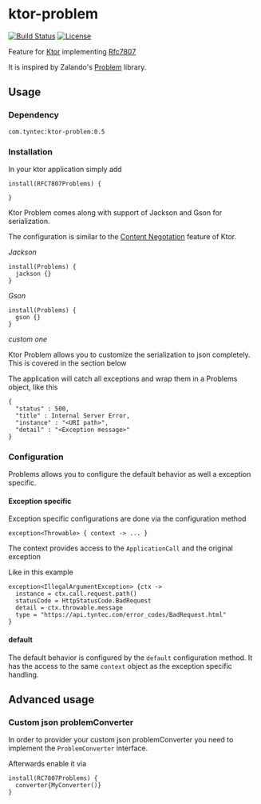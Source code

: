# ktor-problem
[![Build Status](https://travis-ci.org/tyntec/ktor-problem.svg?branch=master)](https://travis-ci.org/tyntec/ktor-problem)
[![License](https://img.shields.io/badge/license-Apache%202.0-blue.svg)](https://raw.githubusercontent.com/zalando/problem/master/LICENSE)

Feature for [Ktor](https://ktor.io) implementing [Rfc7807](https://tools.ietf.org/html/rfc7807)

It is inspired by Zalando's [Problem](https://github.com/zalando/problem) library.

## Usage

### Dependency

    com.tyntec:ktor-problem:0.5

### Installation 

In your ktor application simply add

    install(RFC7807Problems) {
      
    }

Ktor Problem comes along with support of Jackson and Gson for serialization.

The configuration is similar to the [Content Negotation](https://ktor.io/servers/features/content-negotiation.html) feature of Ktor.

*Jackson*

    install(Problems) {
      jackson {}      
    }
    
*Gson*

    install(Problems) {
      gson {}
    }
    
*custom one*

Ktor Problem allows you to customize the serialization to json completely. This is covered in the section below

    
The application will catch all exceptions and wrap them in a Problems object, like this

    {
      "status" : 500,
      "title" : Internal Server Error,
      "instance" : "<URI path>",
      "detail" : "<Exception message>"
    }  

### Configuration

Problems allows you to configure the default behavior as well a exception specific.

#### Exception specific

Exception specific configurations are done via the configuration method

    exception<Throwable> { context -> ... }
    
The context provides access to the ``ApplicationCall`` and the original exception

Like in this example

    exception<IllegalArgumentException> {ctx ->
      instance = ctx.call.request.path()
      statusCode = HttpStatusCode.BadRequest
      detail = ctx.throwable.message
      type = "https://api.tyntec.com/error_codes/BadRequest.html"
    }
    
#### default

The default behavior is configured by the ``default`` configuration method.
It has the access to the same ``context`` object as the exception specific handling.

## Advanced usage

### Custom json problemConverter

In order to provider your custom json problemConverter you need to implement the ``ProblemConverter`` interface.

Afterwards enable it via 

    install(RC7807Problems) {
      converter{MyConverter()}      
    }
 
